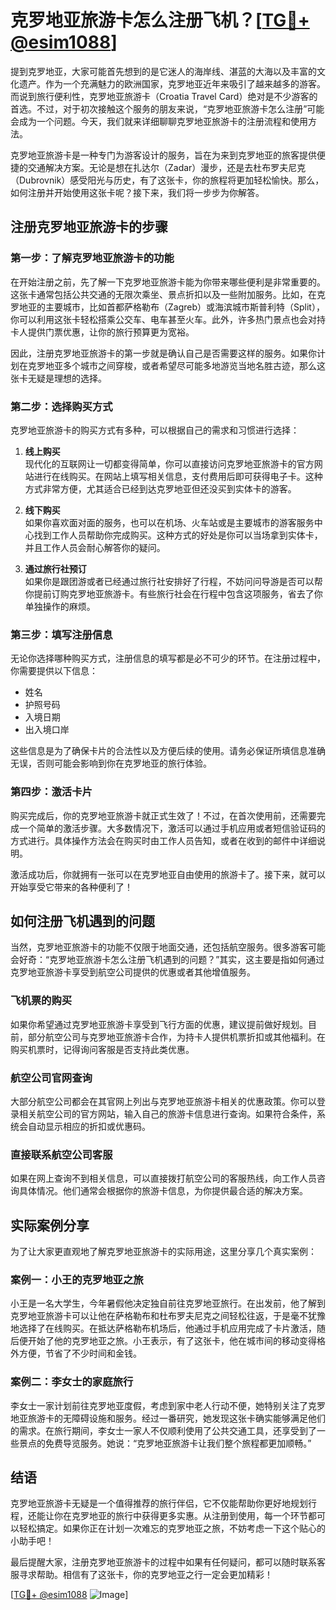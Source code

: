 # 克罗地亚旅游卡怎么注册飞机？[[TG💪+ @esim1088](https://t.me/s/esim1088)]

提到克罗地亚，大家可能首先想到的是它迷人的海岸线、湛蓝的大海以及丰富的文化遗产。作为一个充满魅力的欧洲国家，克罗地亚近年来吸引了越来越多的游客。而说到旅行便利性，克罗地亚旅游卡（Croatia Travel Card）绝对是不少游客的首选。不过，对于初次接触这个服务的朋友来说，“克罗地亚旅游卡怎么注册”可能会成为一个问题。今天，我们就来详细聊聊克罗地亚旅游卡的注册流程和使用方法。

克罗地亚旅游卡是一种专门为游客设计的服务，旨在为来到克罗地亚的旅客提供便捷的交通解决方案。无论是想在扎达尔（Zadar）漫步，还是去杜布罗夫尼克（Dubrovnik）感受阳光与历史，有了这张卡，你的旅程将更加轻松愉快。那么，如何注册并开始使用这张卡呢？接下来，我们将一步步为你解答。

## 注册克罗地亚旅游卡的步骤

### 第一步：了解克罗地亚旅游卡的功能

在开始注册之前，先了解一下克罗地亚旅游卡能为你带来哪些便利是非常重要的。这张卡通常包括公共交通的无限次乘坐、景点折扣以及一些附加服务。比如，在克罗地亚的主要城市，比如首都萨格勒布（Zagreb）或海滨城市斯普利特（Split），你可以利用这张卡轻松搭乘公交车、电车甚至火车。此外，许多热门景点也会对持卡人提供门票优惠，让你的旅行预算更为宽裕。

因此，注册克罗地亚旅游卡的第一步就是确认自己是否需要这样的服务。如果你计划在克罗地亚多个城市之间穿梭，或者希望尽可能多地游览当地名胜古迹，那么这张卡无疑是理想的选择。

### 第二步：选择购买方式

克罗地亚旅游卡的购买方式有多种，可以根据自己的需求和习惯进行选择：

1. **线上购买**  
   现代化的互联网让一切都变得简单，你可以直接访问克罗地亚旅游卡的官方网站进行在线购买。在网站上填写相关信息，支付费用后即可获得电子卡。这种方式非常方便，尤其适合已经到达克罗地亚但还没买到实体卡的游客。

2. **线下购买**  
   如果你喜欢面对面的服务，也可以在机场、火车站或是主要城市的游客服务中心找到工作人员帮助你完成购买。这种方式的好处是你可以当场拿到实体卡，并且工作人员会耐心解答你的疑问。

3. **通过旅行社预订**  
   如果你是跟团游或者已经通过旅行社安排好了行程，不妨问问导游是否可以帮你提前订购克罗地亚旅游卡。有些旅行社会在行程中包含这项服务，省去了你单独操作的麻烦。

### 第三步：填写注册信息

无论你选择哪种购买方式，注册信息的填写都是必不可少的环节。在注册过程中，你需要提供以下信息：

- 姓名  
- 护照号码  
- 入境日期  
- 出入境口岸  

这些信息是为了确保卡片的合法性以及方便后续的使用。请务必保证所填信息准确无误，否则可能会影响到你在克罗地亚的旅行体验。

### 第四步：激活卡片

购买完成后，你的克罗地亚旅游卡就正式生效了！不过，在首次使用前，还需要完成一个简单的激活步骤。大多数情况下，激活可以通过手机应用或者短信验证码的方式进行。具体操作方法会在购买时由工作人员告知，或者在收到的邮件中详细说明。

激活成功后，你就拥有一张可以在克罗地亚自由使用的旅游卡了。接下来，就可以开始享受它带来的各种便利了！

## 如何注册飞机遇到的问题

当然，克罗地亚旅游卡的功能不仅限于地面交通，还包括航空服务。很多游客可能会好奇：“克罗地亚旅游卡怎么注册飞机遇到的问题？”其实，这主要是指如何通过克罗地亚旅游卡享受到航空公司提供的优惠或者其他增值服务。

### 飞机票的购买

如果你希望通过克罗地亚旅游卡享受到飞行方面的优惠，建议提前做好规划。目前，部分航空公司与克罗地亚旅游卡合作，为持卡人提供机票折扣或其他福利。在购买机票时，记得询问客服是否支持此类优惠。

### 航空公司官网查询

大部分航空公司都会在其官网上列出与克罗地亚旅游卡相关的优惠政策。你可以登录相关航空公司的官方网站，输入自己的旅游卡信息进行查询。如果符合条件，系统会自动显示相应的折扣或优惠码。

### 直接联系航空公司客服

如果在网上查询不到相关信息，可以直接拨打航空公司的客服热线，向工作人员咨询具体情况。他们通常会根据你的旅游卡信息，为你提供最合适的解决方案。

## 实际案例分享

为了让大家更直观地了解克罗地亚旅游卡的实际用途，这里分享几个真实案例：

### 案例一：小王的克罗地亚之旅

小王是一名大学生，今年暑假他决定独自前往克罗地亚旅行。在出发前，他了解到克罗地亚旅游卡可以让他在萨格勒布和杜布罗夫尼克之间轻松往返，于是毫不犹豫地选择了在线购买。在抵达萨格勒布机场后，他通过手机应用完成了卡片激活，随后便开始了他的克罗地亚之旅。小王表示，有了这张卡，他在城市间的移动变得格外方便，节省了不少时间和金钱。

### 案例二：李女士的家庭旅行

李女士一家计划前往克罗地亚度假，考虑到家中老人行动不便，她特别关注了克罗地亚旅游卡的无障碍设施和服务。经过一番研究，她发现这张卡确实能够满足他们的需求。在旅行期间，李女士一家人不仅顺利使用了公共交通工具，还享受到了一些景点的免费导览服务。她说：“克罗地亚旅游卡让我们整个旅程都更加顺畅。”

## 结语

克罗地亚旅游卡无疑是一个值得推荐的旅行伴侣，它不仅能帮助你更好地规划行程，还能让你在克罗地亚的旅行中获得更多实惠。从注册到使用，每一个环节都可以轻松搞定。如果你正在计划一次难忘的克罗地亚之旅，不妨考虑一下这个贴心的小助手吧！

最后提醒大家，注册克罗地亚旅游卡的过程中如果有任何疑问，都可以随时联系客服寻求帮助。相信有了这张卡，你的克罗地亚之行一定会更加精彩！

[[TG💪+ @esim1088](https://t.me/s/esim1088) ![Image](https://i.postimg.cc/4NQfJmqS/Snipaste-2025-05-13-00-14-12.png)]